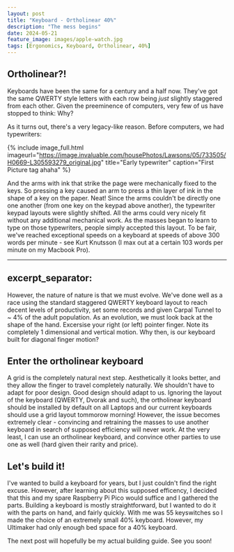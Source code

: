 ```yaml
---
layout: post
title: "Keyboard - Ortholinear 40%"
description: "The mess begins"
date: 2024-05-21
feature_image: images/apple-watch.jpg
tags: [Ergonomics, Keyboard, Ortholinear, 40%]
---
```

## Ortholinear?!
Keyboards have been the same for a century and a half now. They've got the same QWERTY style letters with each row being *just* slightly staggered from each other. Given the
preeminence of computers, very few of us have stopped to think: Why?

As it turns out, there's a very legacy-like reason. 
Before computers, we had typewriters:


<!--more-->
{% include image_full.html imageurl="https://image.invaluable.com/housePhotos/Lawsons/05/733505/H0669-L305593279_original.jpg" title="Early typewriter" caption="First Picture tag ahaha" %}

And the arms with ink that strike the page were mechanically fixed to the keys. So pressing a key caused an arm to press a thin layer of ink in the shape of a key on the paper. Neat! Since the arms couldn't be directly
one one another (from one key on the keypad above another), the typewriter keypad layouts were slightly shifted. All the arms could very nicely fit without any additional mechanical work. As the masses began to learn to type
on those typewriters, people simply accepted this layout. To be fair, we've reached exceptional speeds on a keyboard at speeds of above 300 words per minute - see Kurt Knutsson (I max out at a certain 103 words per minute on my Macbook Pro).

---
excerpt_separator: <!--more-->
---

However, the nature of nature is that we must evolve. We've done well as a race using the standard staggered QWERTY keyboard layout to reach decent levels of productivity, set some records and given Carpal Tunnel to ~ 4% of the adult population. 
As an evolution, we must look back at the shape of the hand. Excersise your right (or left) pointer finger. Note its completely 1 dimensional and vertical motion. Why then, is our keyboard built for diagonal finger motion?

## Enter the ortholinear keyboard
A grid is the completely natural next step. Aesthetically it looks better, and they allow the finger to travel completely naturally. We shouldn't have to adapt for poor design. Good design should adapt to us. 
Ignoring the layout of the keyboard (QWERTY, Dvorak and such), the ortholinear keyboard should be installed by default on all Laptops and our current keyboards should use a grid layout tommorow morning! However, the issue becomes extremely
clear - convincing and retraining the masses to use another keyboard in search of supposed efficiency will never work. At the very least, I can use an ortholinear keyboard, and convince other parties to use one as well (hard given 
their rarity and price).

## Let's build it!
I've wanted to build a keyboard for years, but I just couldn't find the right excuse. However, after learning about this supposed efficency, I decided that this and my spare Raspberry Pi Pico would suffice and I gathered the parts. 
Building a keyboard is mostly straightforward, but I wanted to do it with the parts on hand, and fairly quickly. With me was 55 keyswitches so I made the choice of an extremely small 40% keyboard. However, my Ultimaker had only enough bed space
for a 40% keyboard.

The next post will hopefully be my actual building guide. See you soon!
